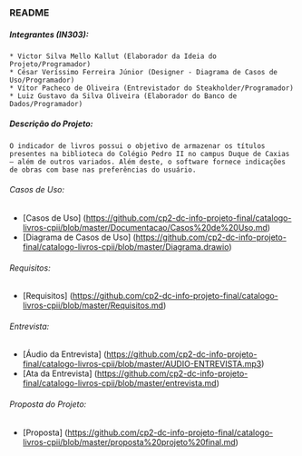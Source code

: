 ### README

##### Integrantes (IN303):
    * Victor Silva Mello Kallut (Elaborador da Ideia do Projeto/Programador)
    * César Veríssimo Ferreira Júnior (Designer - Diagrama de Casos de Uso/Programador)
    * Vítor Pacheco de Oliveira (Entrevistador do Steakholder/Programador)
    * Luiz Gustavo da Silva Oliveira (Elaborador do Banco de Dados/Programador)

##### Descrição do Projeto:
    O indicador de livros possui o objetivo de armazenar os títulos presentes na biblioteca do Colégio Pedro II no campus Duque de Caxias — além de outros variados. Além deste, o software fornece indicações de obras com base nas preferências do usuário.

###### Casos de Uso:
 * [Casos de Uso] (https://github.com/cp2-dc-info-projeto-final/catalogo-livros-cpii/blob/master/Documentacao/Casos%20de%20Uso.md) 
 * [Diagrama de Casos de Uso] (https://github.com/cp2-dc-info-projeto-final/catalogo-livros-cpii/blob/master/Diagrama.drawio)

###### Requisitos:
* [Requisitos] (https://github.com/cp2-dc-info-projeto-final/catalogo-livros-cpii/blob/master/Requisitos.md)

###### Entrevista:
* [Áudio da Entrevista] (https://github.com/cp2-dc-info-projeto-final/catalogo-livros-cpii/blob/master/AUDIO-ENTREVISTA.mp3)
* [Ata da Entrevista] (https://github.com/cp2-dc-info-projeto-final/catalogo-livros-cpii/blob/master/entrevista.md)

###### Proposta do Projeto:
* [Proposta] (https://github.com/cp2-dc-info-projeto-final/catalogo-livros-cpii/blob/master/proposta%20projeto%20final.md)





